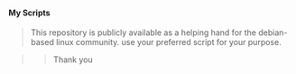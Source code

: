 #### My Scripts
> This repository is publicly available as a helping hand for the debian-based linux community.
> use your preferred script for your purpose.


>> Thank you 
